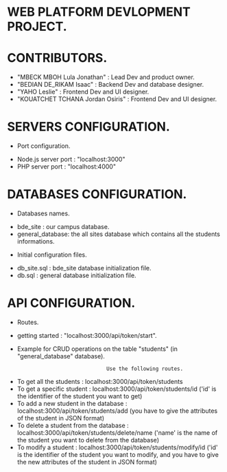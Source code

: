 # WEB PLATFORM DEVLOPMENT PROJECT.


# CONTRIBUTORS.

- "MBECK MBOH Lula Jonathan" : Lead Dev and product owner.
- "BEDIAN DE_RIKAM Isaac" : Backend Dev and database designer.
- "YAHO Leslie" : Frontend Dev and UI designer.
- "KOUATCHET TCHANA Jordan Osiris" : Frontend Dev and UI designer. 

# SERVERS CONFIGURATION. 

* Port configuration.

- Node.js server port : "localhost:3000"
- PHP server port : "localhost:4000"

# DATABASES CONFIGURATION.

* Databases names.

- bde_site : our campus database.
- general_database: the all sites database which contains all the students informations.


* Initial configuration files.

- db_site.sql : bde_site database initialization file.
- db.sql : general database initialization file.

# API CONFIGURATION.

* Routes.

- getting started : "localhost:3000/api/token/start".

* Example for CRUD operations on the table "students" (in "general_database" database).
            
                                   Use the following routes.

- To get all the students : localhost:3000/api/token/students
- To get a specific student : localhost:3000/api/token/students/id ('id' is the identifier of the student you want to get)
- To add a new student in the database : localhost:3000/api/token/students/add (you have to give the attributes of the student in  JSON format)
- To delete a student from the database : localhost:3000/api/token/students/delete/name ('name' is the name of the student you want to delete from the database)
- To modify a student : localhost:3000/api/token/students/modify/id ('id' is the identifier of the student you want to modify, and you have to give the new attributes of the student in  JSON format)